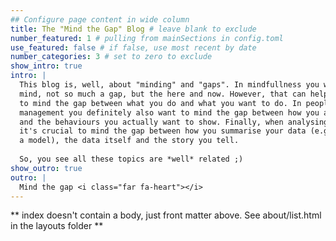 ```yaml
---
## Configure page content in wide column
title: The "Mind the Gap" Blog # leave blank to exclude
number_featured: 1 # pulling from mainSections in config.toml
use_featured: false # if false, use most recent by date
number_categories: 3 # set to zero to exclude
show_intro: true
intro: |
  This blog is, well, about "minding" and "gaps". In mindfullness you wanna
  mind, not so much a gap, but the here and now. However, that can help
  to mind the gap between what you do and what you want to do. In people
  management you definitely also want to mind the gap between how you act
  and the behaviours you actually want to show. Finally, when analysing data
  it's crucial to mind the gap between how you summarise your data (e.g. by
  a model), the data itself and the story you tell.
  
  So, you see all these topics are *well* related ;)
show_outro: true
outro: |
  Mind the gap <i class="far fa-heart"></i>
---
```


** index doesn't contain a body, just front matter above.
See about/list.html in the layouts folder **
